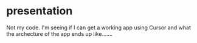 # presentation

Not my code. I'm seeing if I can get a working app using Cursor and what the archecture of the app ends up like.......
